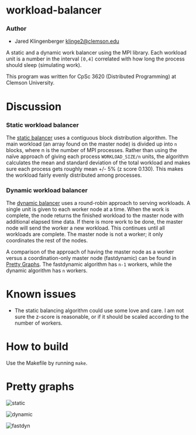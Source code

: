 workload-balancer
================
### Author

* Jared Klingenberger <klinge2@clemson.edu>

A static and a dynamic work balancer using the MPI library. Each workload unit
is a number in the interval `[0,4]` correlated with how long the process should
sleep (simulating work).

This program was written for CpSc 3620 (Distributed Programming) at Clemson
University.

Discussion
==========

### Static workload balancer

The [static balancer](static_mpi.c) uses a contiguous block
distribution algorithm. The main workload (an array found on the master node) is
divided up into `n` blocks, where n is the number of MPI processes. Rather than 
using the naïve approach of giving each process `WORKLOAD_SIZE/n` units, the 
algorithm calculates the mean and standard deviation of the total workload and 
makes sure each process gets roughly mean +/- 5% (z score 0.130). This makes the
workload fairly evenly distributed among processes.

### Dynamic workload balancer

The [dynamic balancer](dynamic_mpi.c) uses a round-robin approach to serving workloads. A single
unit is given to each worker node at a time. When the work is complete, the
node returns the finished workload to the master node with additional elapsed
time data. If there is more work to be done, the master node will send the
worker a new workload. This continues until all workloads are complete. The
master node is not a worker; it only coordinates the rest of the nodes.

A comparison of the approach of having the master node as a worker versus a
coordination-only master node (fastdynamic) can be found in [Pretty Graphs](#pretty-graphs).
The fastdynamic algorithm has `n-1` workers, while the dynamic algorithm has
`n` workers.

Known issues
============

* The static balancing algorithm could use some love and care. I am not sure the
z-score is reasonable, or if it should be scaled according to the number of
workers.

How to build
============
Use the Makefile by running `make`.

Pretty graphs
=============
![static](https://cloud.githubusercontent.com/assets/941126/6117478/c5e11c14-b082-11e4-9892-47391e886c17.png)

![dynamic](https://cloud.githubusercontent.com/assets/941126/6117481/cab123b0-b082-11e4-912b-dbc45794f99d.png)

![fastdyn](https://cloud.githubusercontent.com/assets/941126/6118105/16ff6204-b088-11e4-9476-c82c70132cca.png)

